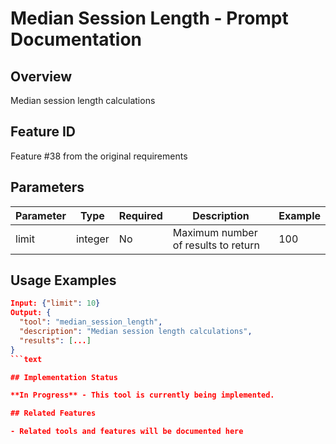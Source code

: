 # Median Session Length - Prompt Documentation

## Overview

Median session length calculations

## Feature ID

Feature #38 from the original requirements

## Parameters

| Parameter | Type | Required | Description | Example |
|-----------|------|----------|-------------|---------|
| limit | integer | No | Maximum number of results to return | 100 |

## Usage Examples

```json
Input: {"limit": 10}
Output: {
  "tool": "median_session_length",
  "description": "Median session length calculations",
  "results": [...]
}
```text

## Implementation Status

**In Progress** - This tool is currently being implemented.

## Related Features

- Related tools and features will be documented here
